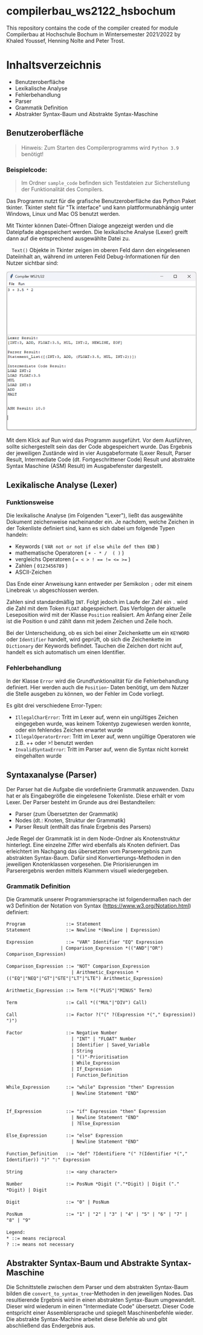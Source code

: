# compilerbau_ws2122_hsbochum
This repository contains the code of the compiler created for module Compilerbau at Hochschule Bochum in Wintersemester 2021/2022 by Khaled Youssef, Henning Nolte and Peter Trost.


# Inhaltsverzeichnis
- Benutzeroberfläche
- Lexikalische Analyse
- Fehlerbehandlung
- Parser
- Grammatik Definition
- Abstrakter Syntax-Baum und Abstrakte Syntax-Maschine



## Benutzeroberfläche

> Hinweis: Zum Starten des Compilerprogramms wird `Python 3.9` benötigt!

### Beispielcode:
> Im Ordner `sample_code` befinden sich Testdateien zur Sicherstellung der Funktionalität des Compilers.

Das Programm nutzt für die grafische Benutzeroberfläche das Python Paket tkinter. Tkinter steht für "Tk interface" und kann plattformunabhängig unter Windows, Linux und Mac OS benutzt werden.

Mit Tkinter können Datei-Öffnen Dialoge angezeigt werden und die Dateipfade abgespeichert werden. Die lexikalische Analyse (Lexer) greift dann auf die entsprechend ausgewählte Datei zu. 

`  Text()`  Objekte in Tkinter zeigen im oberen Feld dann den eingelesenen Dateiinhalt an, während im unteren Feld Debug-Informationen für den Nutzer sichtbar sind:

![tkinter](img/tkinter.png "tkinter")

Mit dem Klick auf Run wird das Programm ausgeführt.
Vor dem Ausführen, sollte sichergestellt sein das der Code abgespeichert wurde.
Das Ergebnis der jeweiligen Zustände wird in vier Ausgabeformate
(Lexer Result, Parser Result, Intermediate Code (dt. Fortgeschrittener Code) Result und
abstrakte Syntax Maschine (ASM) Result) im Ausgabefenster dargestellt.
## Lexikalische Analyse (Lexer)

### Funktionsweise
Die lexikalische Analyse (im Folgenden "Lexer"), ließt das ausgewählte Dokument zeichenweise nacheinander ein.
Je nachdem, welche Zeichen in der Tokenliste definiert sind, kann es sich dabei um folgende Typen handeln:

- Keywords ( `VAR not or not if else while def then END` )
- mathematische Operatoren ( `+ - * /  ( )` )
- vergleichs Operatoren ( ` = < > ! == != <= >= ` )
- Zahlen ( `0123456789` )
- ASCII-Zeichen

Das Ende einer Anweisung kann entweder per Semikolon `;` oder mit einem Linebreak `\n` abgeschlossen werden.

Zahlen sind standardmäßig `INT`. Folgt jedoch im Laufe der Zahl ein `.` wird die Zahl mit dem Token `FLOAT` abgespeichert.
Das Verfolgen der aktuelle Leseposition wird mit der Klasse `Position` realisiert. Am Anfang einer Zeile ist die Position `0` und zählt dann mit jedem Zeichen und Zeile hoch.

Bei der Unterscheidung, ob es sich bei einer Zeichenkette um ein `KEYWORD` oder `Identifier` handelt, wird geprüft, ob sich die Zeichenkette im `Dictionary` der Keywords befindet. Tauchen die Zeichen dort nicht auf, handelt es sich automatisch um einen Identifier.
### Fehlerbehandlung

In der Klasse `Error` wird die Grundfunktionalität für die Fehlerbehandlung definiert. Hier werden auch die `Position`- Daten benötigt, um dem Nutzer die Stelle ausgeben zu können, wo der Fehler im Code vorliegt.

Es gibt drei verschiedene Error-Typen:
- `IllegalCharError`: Tritt im Lexer auf, wenn ein ungültiges Zeichen eingegeben wurde, was keinem Tokentyp zugewiesen werden konnte, oder ein fehlendes Zeichen erwartet wurde
- `IllegalOperatorError`: Tritt im Lexer auf, wenn ungültige Operatoren wie z.B. ++ oder >! benutzt werden
- `InvalidSyntaxError`: Tritt im Parser auf, wenn die Syntax nicht korrekt eingehalten wurde

## Syntaxanalyse (Parser)

Der Parser hat die Aufgabe die vordefinierte Grammatik anzuwenden.
Dazu hat er als Eingabegröße die eingelesene Tokenliste. Diese erhält er vom Lexer.
Der Parser besteht im Grunde aus drei Bestandteilen:
- Parser (zum Übersetzten der Grammatik)
- Nodes (dt.: Knoten, Struktur der Grammatik)
- Parser Result (enthält das finale Ergebnis des Parsers)

Jede Regel der Grammatik ist in dem Node-Ordner als Knotenstruktur hinterlegt.
Eine einzelne Ziffer wird ebenfalls als Knoten definiert.
Das erleichtert im Nachgang das übersetzten vom Parserergebnis zum abstrakten Syntax-Baum.
Dafür sind Konvertierungs-Methoden in den jeweiligen Knotenklassen vorgesehen.
Die Priorisierungen im Parserergebnis werden mittels Klammern visuell wiedergegeben. 

### Grammatik Definition
Die Grammatik unserer Programmiersprache ist folgendermaßen nach der w3 Definition der Notation von Syntax (https://www.w3.org/Notation.html) definiert:    

```ebnf
Program               ::= Statement
Statement             ::= Newline *(Newline | Expression)
  
Expression            ::= "VAR" Identifier "EQ" Expression  
	                | Comparison_Expression *(("AND"|"OR") Comparison_Expression)  
  
Comparison_Expression ::= "NOT" Comparison_Expression
                        | Arithmetic_Expression *(("EQ"|"NEQ"|"GT"|"GTE"|"LT"|"LTE") Arithmetic_Expression)
  
Arithmetic_Expression ::= Term *(("PLUS"|"MINUS" Term)
  
Term                  ::= Call *(("MUL"|"DIV") Call)
  
Call                  ::= Factor ?("(" ?(Expression *("," Expression)) ")")
  
Factor                ::= Negative Number
                        | "INT" | "FLOAT" Number
                        | Identifier | Saved_Variable
                        | String
                        | "()"-Prioritisation
                        | While_Expression
                        | If_Expression
                        | Function_Definition
                        
While_Expression      ::= "while" Expression "then" Expression
                        | Newline Statement "END"
                        
  
If_Expression         ::= "if" Expression "then" Expression
                        | Newline Statement "END"
                        | ?Else_Expression
  
Else_Expression       ::= "else" Expression
                        | Newline Statement "END" 
  
Function_Definition   ::= "def" ?Identifiere "(" ?(Identifier *("," Identifier)) ")" ":" Expression
  
String                ::= <any character>

Number                ::= PosNum *Digit ("."*Digit) | Digit ("." *Digit) | Digit

Digit                 ::= "0" | PosNum  
  
PosNum                ::= "1" | "2" | "3" | "4" | "5" | "6" | "7" | "8" | "9"  

Legend:
* ::= means reciprocal
? ::= means not necessary
```

## Abstrakter Syntax-Baum und Abstrakte Syntax-Maschine

Die Schnittstelle zwischen dem Parser und dem abstrakten Syntax-Baum bilden die
`convert_to_syntax_tree`-Methoden in den jeweiligen Nodes.
Das resultierende Ergebnis wird in einen abstrakten Syntax-Baum umgewandelt.
Dieser wird wiederum in einen "Intermediate Code" übersetzt.
Dieser Code entspricht einer Assemblersprache und spiegelt Maschinenbefehle wieder.
Die abstrakte Syntax-Machine arbeitet diese Befehle ab und gibt abschließend das Endergebnis aus.